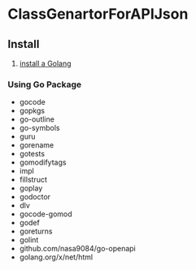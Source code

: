 # ClassGenartorForAPIJson

## Install
1. [install a Golang](https://golang.org/dl/)

### Using Go Package
- gocode
- gopkgs
- go-outline
- go-symbols
- guru
- gorename
- gotests
- gomodifytags
- impl
- fillstruct
- goplay
- godoctor
- dlv
- gocode-gomod
- godef
- goreturns
- golint
- github.com/nasa9084/go-openapi
- golang.org/x/net/html
